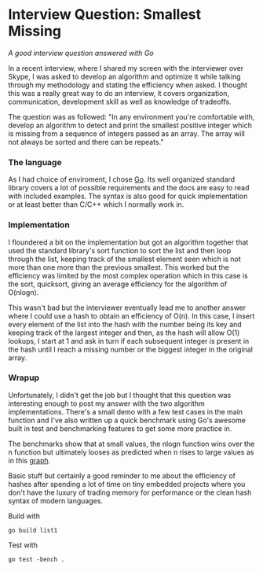 Interview Question: Smallest Missing
====================================
_A good interview question answered with Go_

In a recent interview, where I shared my screen with the interviewer over Skype, I was asked to develop an algorithm and optimize it while talking through my methodology and stating the efficiency when asked. I thought this was a really great way to do an interview, it covers organization, communication, development skill as well as knowledge of tradeoffs.

The question was as followed: "In any environment you're comfortable with, develop an algorithm to detect and print the smallest positive integer which is missing from a sequence of integers passed as an array. The array will not always be sorted and there can be repeats."

### The language
As I had choice of enviroment, I chose [Go](http://golang.org). Its well organized standard library covers a lot of possible requirements and the docs are easy to read with included examples. The syntax is also good for quick implementation or at least better than C/C++ which I normally work in.

### Implementation
I floundered a bit on the implementation but got an algorithm together that used the standard library's sort function to sort the list and then loop through the list, keeping track of the smallest element seen which is not more than one more than the previous smallest. This worked but the efficiency was limited by the most complex operation which in this case is the sort, quicksort, giving an average efficiency for the algorithm of O(nlogn).

This wasn't bad but the interviewer eventually lead me to another answer where I could use a hash to obtain an efficiency of O(n). In this case, I insert every element of the list into the hash with the number being its key and keeping track of the largest integer and then, as the hash will allow O(1) lookups, I start at 1 and ask in turn if each subsequent integer is present in the hash until I reach a missing number or the biggest integer in the original array.

### Wrapup
Unfortunately, I didn't get the job but I thought that this question was interesting enough to post my answer with the two algorithm implementations. There's a small demo with a few test cases in the main function and I've also written up a quick benchmark using Go's awesome built in test and benchmarking features to get some more practice in.

The benchmarks show that at small values, the nlogn function wins over the n function but ultimately looses as predicted when n rises to large values as in this [graph](https://www.desmos.com/calculator/w6o9sxgq1a).

Basic stuff but certainly a good reminder to me about the efficiency of hashes after spending a lot of time on tiny embedded projects where you don't have the luxury of trading memory for performance or the clean hash syntax of modern languages.

Build with

    go build list1

Test with

    go test -bench .
